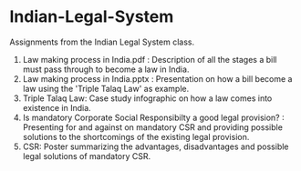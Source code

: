 # Indian-Legal-System
Assignments from the Indian Legal System class.
1. Law making process in India.pdf : Description of all the stages a bill must pass through to become a law in India.
2. Law making process in India.pptx : Presentation on how a bill become a law using the 'Triple Talaq Law' as example.
3. Triple Talaq Law: Case study infographic on how a law comes into existence in India.
4. Is mandatory Corporate Social Responsibilty a good legal provision? : Presenting for and against on mandatory CSR and providing possible solutions to the shortcomings of the existing legal provision.
5. CSR: Poster summarizing the advantages, disadvantages and possible legal solutions of mandatory CSR.
